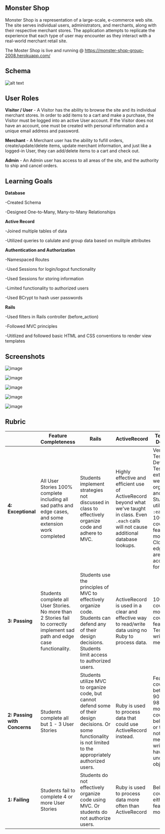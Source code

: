 ## Monster Shop

Monster Shop is a representation of a large-scale, e-commerce web site. The site serves individual users, administrators, and merchants, along with their respective merchant stores. The application attempts to replicate the experience that each type of user may encounter as they interact with a real-world merchant retail site.


The Moster Shop is live and running @ https://monster-shop-group-2008.herokuapp.com/


## Schema

![alt text](https://user-images.githubusercontent.com/58994078/98318659-4e109180-1f9c-11eb-9be6-a84f37d52b0f.png)

## User Roles

**Visitor / User** - A Visitor has the ability to browse the site and its individual merchant stores. In order to add items to a cart and make a purchase, the Visitor must be logged into an active User account. If the Visitor does not have an account, one must be created with personal information and a unique email address and password. 

**Merchant** - A Merchant user has the ability to fufill orders, create/update/delete items, update merchant information, and just like a logged-in User, they can add/delete items to a cart and check out.

**Admin** - An Admin user has access to all areas of the site, and the authority to ship and cancel orders.

## Learning Goals

**Database**

-Created Schema

-Designed One-to-Many, Many-to-Many Relationships

**Active Record** 

-Joined multiple tables of data

-Utilized queries to calulate and group data based on mulitple attributes

**Authentication and Authorization**

-Namespaced Routes

-Used Sessions for login/logout functionality

-Used Sessions for storing information

-Limited functionality to authorized users

-Used BCrypt to hash user passwords

**Rails**

-Used filters in Rails controller (before_action)

-Followed MVC principles

-Utitlized and followed basic HTML and CSS conventions to render view templates


## Screenshots

![image](https://user-images.githubusercontent.com/66448493/98321252-d80f2900-1fa1-11eb-9117-f06573eb9ad0.png)

![image](https://user-images.githubusercontent.com/66448493/98320969-3daee580-1fa1-11eb-94d8-dbbd353d7475.png)

![image](https://user-images.githubusercontent.com/66448493/98320900-1bb56300-1fa1-11eb-9959-e0d701b925b6.png)

![image](https://user-images.githubusercontent.com/66448493/98321071-6a62fd00-1fa1-11eb-9ca9-37c263212108.png)

![image](https://user-images.githubusercontent.com/66448493/98321201-b0b85c00-1fa1-11eb-9561-f963fdd24560.png)




## Rubric

| | **Feature Completeness** | **Rails** | **ActiveRecord** | **Testing and Debugging** | **Documentation** |
| --- | --- | --- | --- | --- | --- |
| **4: Exceptional**  | All User Stories 100% complete including all sad paths and edge cases, and some extension work completed | Students implement strategies not discussed in class to effectively organize code and adhere to MVC. | Highly effective and efficient use of ActiveRecord beyond what we've taught in class. Even `.each` calls will not cause additional database lookups. | Very clear Test Driven Development. Test files are extremely well organized and nested. Students utilize `before :each` blocks. 100% coverage for features and models. Close to all edge cases are accounted for.| Final project has a well written README with pictures, schema design, code snippets, contributors names linked to their github profile, heroku link, and implementation instructions. |
| **3: Passing** | Students complete all User Stories. No more than 2 Stories fail to correctly implement sad path and edge case functionality. | Students use the principles of MVC to effectively organize code. Students can defend any of their design decisions. Students limit access to authorized users. | ActiveRecord is used in a clear and effective way to read/write data using no Ruby to process data. | 100% coverage for models. 98% coverage for features. Tests are well written and meaningful. | Students have a README with thorough implementation instructions and description of content. |
| **2: Passing with Concerns** | Students complete all but 1 - 3 User Stories | Students utilize MVC to organize code, but cannot defend some of their design decisions. Or some functionality is not limited to the appropriately authorized users. | Ruby is used to process data that could use ActiveRecord instead. | Feature test coverage between 90% and 98%, or model test coverage below 100%, or tests are not meaningfully written or have an unclear objective. | Students have a README but it is not thorough in describing the implementation or content of the project. |
| **1: Failing** | Students fail to complete 4 or more User Stories | Students do not effectively organize code using MVC. Or students do not authorize users. | Ruby is used to process data more often than ActiveRecord | Below 90% coverage for either features or models. | Students did not create their own README. |
